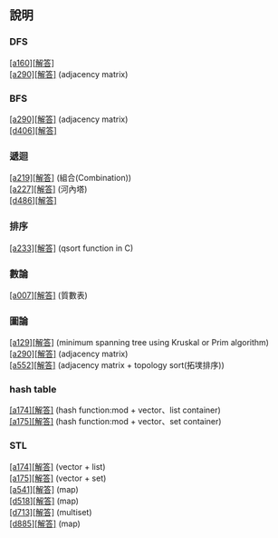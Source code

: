 ﻿## 說明

### DFS
[[a160]](https://zerojudge.tw/ShowProblem?problemid=a160)[[解答]](https://github.com/XassassinXsaberX/zerojudge/blob/master/unknown/a160.c)  
[[a290]](https://zerojudge.tw/ShowProblem?problemid=a290)[[解答]](https://github.com/XassassinXsaberX/zerojudge/blob/master/unknown/a290.c) (adjacency matrix)  

### BFS
[[a290]](https://zerojudge.tw/ShowProblem?problemid=a290)[[解答]](https://github.com/XassassinXsaberX/zerojudge/blob/master/unknown/a290.c) (adjacency matrix)  
[[d406]](https://zerojudge.tw/ShowProblem?problemid=d406)[[解答]](https://github.com/XassassinXsaberX/zerojudge/blob/master/unknown/d406.c)  


### 遞迴
[[a219]](https://zerojudge.tw/ShowProblem?problemid=a219)[[解答]](https://github.com/XassassinXsaberX/zerojudge/blob/master/unknown/a219.c) (組合(Combination))  
[[a227]](https://zerojudge.tw/ShowProblem?problemid=a227)[[解答]](https://github.com/XassassinXsaberX/zerojudge/blob/master/unknown/a227.c) (河內塔)  
[[d486]](https://zerojudge.tw/ShowProblem?problemid=d486)[[解答]](https://github.com/XassassinXsaberX/zerojudge/blob/master/unknown/d486.c)  


### 排序
[[a233]](https://zerojudge.tw/ShowProblem?problemid=a233)[[解答]](https://github.com/XassassinXsaberX/zerojudge/blob/master/unknown/a233.c) (qsort function in C)  


### 數論  
[[a007]](https://zerojudge.tw/ShowProblem?problemid=a007)[[解答]](https://github.com/XassassinXsaberX/zerojudge/blob/master/unknown/a007.cpp) (質數表)  


### 圖論
[[a129]](https://zerojudge.tw/ShowProblem?problemid=a129)[[解答]](https://github.com/XassassinXsaberX/zerojudge/blob/master/unknown/a129.cpp) (minimum spanning tree using Kruskal or Prim algorithm)  
[[a290]](https://zerojudge.tw/ShowProblem?problemid=a290)[[解答]](https://github.com/XassassinXsaberX/zerojudge/blob/master/unknown/a290.c) (adjacency matrix)  
[[a552]](https://zerojudge.tw/ShowProblem?problemid=a552)[[解答]](https://github.com/XassassinXsaberX/zerojudge/blob/master/unknown/a552.c) (adjacency matrix + topology sort(拓墣排序))  


### hash table
[[a174]](https://zerojudge.tw/ShowProblem?problemid=a174)[[解答]](https://github.com/XassassinXsaberX/zerojudge/blob/master/unknown/a174.cpp) (hash function:mod + vector、list container)   
[[a175]](https://zerojudge.tw/ShowProblem?problemid=a175)[[解答]](https://github.com/XassassinXsaberX/zerojudge/blob/master/unknown/a175.cpp) (hash function:mod + vector、set container)  

### STL
[[a174]](https://zerojudge.tw/ShowProblem?problemid=a174)[[解答]](https://github.com/XassassinXsaberX/zerojudge/blob/master/unknown/a174.cpp) (vector + list)  
[[a175]](https://zerojudge.tw/ShowProblem?problemid=a175)[[解答]](https://github.com/XassassinXsaberX/zerojudge/blob/master/unknown/a175.cpp) (vector + set)  
[[a541]](https://zerojudge.tw/ShowProblem?problemid=a541)[[解答]](https://github.com/XassassinXsaberX/zerojudge/blob/master/unknown/a541.cpp) (map)  
[[d518]](https://zerojudge.tw/ShowProblem?problemid=d518)[[解答]](https://github.com/XassassinXsaberX/zerojudge/blob/master/unknown/d518.cpp) (map)  
[[d713]](https://zerojudge.tw/ShowProblem?problemid=d713)[[解答]](https://github.com/XassassinXsaberX/zerojudge/blob/master/unknown/d713.cpp) (multiset)  
[[d885]](https://zerojudge.tw/ShowProblem?problemid=d885)[[解答]](https://github.com/XassassinXsaberX/zerojudge/blob/master/unknown/d885.cpp) (map)  


